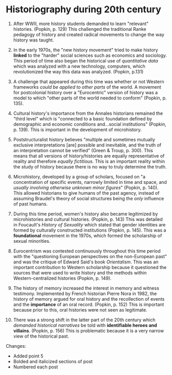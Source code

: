 # Historiography during 20th century 

1. After WWII, more history students demanded to learn "relevant" histories. (Popkin, p. 129) This challenged the traditional Ranke pedagogy of history and created radical movements to change the way history was taught. 

2. In the early 1970s, the "new history movement" tried to make history **linked** to the "harder" social sciences such as economics and sociology. This period of time also began the historical use of *quantitative data* which was analyzed with a new technology, computers, which revolutionized the way this data was analyzed. (Popkin, p.131)

3. A challenge that appeared during this time was whether or not Western frameworks *could be applied to other parts* of the world. A movement for postcolonial history over a "Eurocentric" version of history was a model to which "other parts of the world needed to conform" (Popkin, p. 135). 

4. Cultural history's importance from the Annales historians remained the "third level" which is "connected to a basic foundation defined by demographic and economic conditions and...social institutions" (Popkin, p. 139). This is important in the development of microhistory. 

5. Poststructuralist history believes "multiple and sometimes mutually exclusive interpretations [are] possible and inevitable, and the truth of an interpretation cannot be verified" (Green & Troup, p. 300). This means that all versions of history/histories are equally representative of reality and therefore *equally fictitious*. This is an important reality within the study of history because there is no way to truly determine the truth. 

6. Microhistory, developed by a group of scholars, focused on "a concentration of specific events, narrowly limited in time and space, and *usually involving otherwise unknown minor figures*" (Popkin, p. 140). This allowed historians to give humans of the past agency, instead of assuming Braudel's theory of social structures being the *only* influence of past humans. 

7. During this time period, women's history also became legitimized by microhistories and cultural histories. (Popkin, p. 143) This was detailed in Foucault's *History of Sexuality* which stated that gender identities are formed by culturally constructed institutions (Popkin, p. 145). This was a **foundational** movement in the 1970s, which formed the scholarship of sexual minorities. 

8. Eurocentrism was contested continuously throughout this time period with the "questioning European perspectives on the non-European past" and was the critique of Edward Said's book *Orientalism*. This was an important contribution to Western scholarship because it questioned the sources that were used to write history and the methods within Western-centralized histories (Popkin, p. 149). 

9. The history of memory increased the interest in memory and witness testimony. Implemented by French historian Pierre Nora in 1982, the history of memory argued for oral history and the recollection of events and the **importance** of an oral record. (Popkin, p. 152) This is important because prior to this, oral histories were not seen as legitimate. 

10. There was a strong shift in the latter part of the 20th century which *demanded historical narratives* be told with **identifiable heroes and villains**. (Popkin, p. 156) This is problematic because it is a very narrow view of the historical past. 

Changes: 
* Added point 5 
* Bolded and italicized sections of post 
* Numbered each post 
